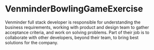 # VenminderBowlingGameExercise
Venminder full stack developer is responsible for understanding the business requirements, working with product and design team to gather acceptance criteria, and work on solving problems. Part of their job is to collaborate with other developers, beyond their team, to bring best solutions for the company.

